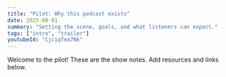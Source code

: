 ```yaml
---
title: "Pilot: Why this podcast exists"
date: 2025-08-01
summary: "Setting the scene, goals, and what listeners can expect."
tags: ["intro", "trailer"]
youtubeId: "CjciqTea7Nk"
---
```

Welcome to the pilot! These are the show notes. Add resources and links below.
